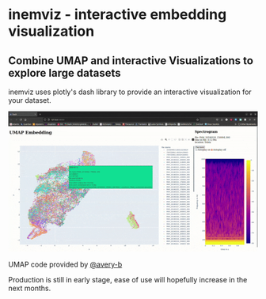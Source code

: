 # inemviz - interactive embedding visualization

## Combine UMAP and interactive Visualizations to explore large datasets

inemviz uses plotly's dash library to provide an interactive visualization for your dataset.

<!-- ![example of visualization](docs/imgs/example.png) -->
![example of visualization](docs/imgs/example.gif)

UMAP code provided by [@avery-b](https://github.com/avery-b)

Production is still in early stage, ease of use will hopefully increase in the next months.